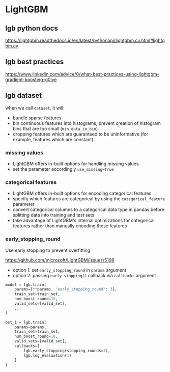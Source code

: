 # LightGBM

## lgb python docs
https://lightgbm.readthedocs.io/en/latest/pythonapi/lightgbm.cv.html#lightgbm.cv

## lgb best practices
https://www.linkedin.com/advice/0/what-best-practices-using-lightgbm-gradient-boosting-g0lye

## lgb dataset
when we call `dataset`, it will:
- bundle sparse features
- bin continuous features into histograms, prevent creation of histogram bins that are too small (`min_data_in_bin`)
- dropping features which are guaranteed to be uninformative (for example, features which are constant)

### missing values
- LightGBM offers in-built options for handling missing values
- set the parameter accordingly `use_missing=True`

### categorical features
- LightGBM offers in-built options for encoding categorical features
- specify which features are categorical by using the `categorical_feature` parameter
- convert categorical columns to a categorical data type in pandas before splitting data into training and test sets
- take advantage of LightGBM's internal optimizations for categorical features rather than manually encoding these features

### early_stopping_round
Use early stopping to prevent overfitting

https://github.com/microsoft/LightGBM/issues/5196
- option 1: set `early_stopping_round` in `params` argument
- option 2: passing `early_stopping()` callback via `callbacks` argument
```py
model = lgb.train(
    params={**params, 'early_stopping_round': 3},
    train_set=train_set,
    num_boost_round=10,
    valid_sets=[valid_set],
    ...
)

bst_1 = lgb.train(
    params=params,
    train_set=train_set,
    num_boost_round=10,
    valid_sets=[valid_set],
    callbacks=[
        lgb.early_stopping(stopping_rounds=3),
        lgb.log_evaluation(1)
    ]
)
```

